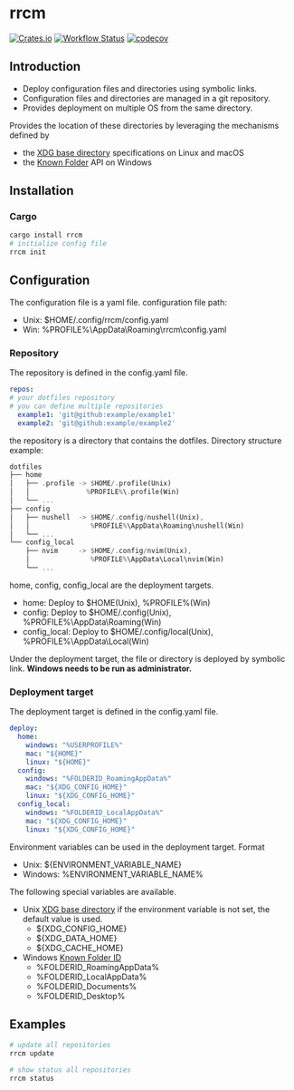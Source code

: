 # rrcm
[![Crates.io](https://img.shields.io/crates/v/rrcm.svg)](https://crates.io/crates/rrcm)
[![Workflow Status](https://github.com/mizuki0629/rrcm/workflows/Test/badge.svg)](https://github.com/mizuki0629/rrcm/actions?query=workflow%3A%22Test%22)
[![codecov](https://codecov.io/gh/mizuki0629/rrcm/branch/master/graph/badge.svg?token=IVPHQ5UQIL)](https://codecov.io/gh/mizuki0629/rrcm)

## Introduction
- Deploy configuration files and directories using symbolic links.
- Configuration files and directories are managed in a git repository.
- Provides deployment on multiple OS from the same directory.

Provides the location of these directories by leveraging the mechanisms defined by
- the [XDG base directory](https://standards.freedesktop.org/basedir-spec/basedir-spec-latest.html)  specifications on Linux and macOS
- the [Known Folder](https://msdn.microsoft.com/en-us/library/windows/desktop/dd378457.aspx) API on Windows

## Installation
### Cargo
```sh
cargo install rrcm
# initialize config file
rrcm init
```

## Configuration
The configuration file is a yaml file.
configuration file path:
- Unix: $HOME/.config/rrcm/config.yaml
- Win: %PROFILE%\AppData\Roaming\rrcm\config.yaml

### Repository
The repository is defined in the config.yaml file.
```yaml
repos:
# your dotfiles repository
# you can define multiple repositories
  example1: 'git@github:example/example1'
  example2: 'git@github:example/example2'
```
the repository is a directory that contains the dotfiles.
Directory structure example:
```rust
dotfiles
├── home
│   ├── .profile -> $HOME/.profile(Unix)
│   │              %PROFILE%\.profile(Win)
│   └── ...
├── config
│   ├── nushell  -> $HOME/.config/nushell(Unix),
│   │               %PROFILE%\AppData\Roaming\nushell(Win)
│   └── ...
└── config_local
    ├── nvim     -> $HOME/.config/nvim(Unix),
    │               %PROFILE%\AppData\Local\nvim(Win)
    └── ...
```
home, config, config_local are the deployment targets.
- home: Deploy to $HOME(Unix), %PROFILE%(Win)
- config: Deploy to $HOME/.config(Unix), %PROFILE%\AppData\Roaming(Win)
- config_local: Deploy to $HOME/.config/local(Unix), %PROFILE%\AppData\Local(Win)

Under the deployment target, the file or directory is deployed by symbolic link.
**Windows needs to be run as administrator.**

### Deployment target
The deployment target is defined in the config.yaml file.
```yaml
deploy:
  home:
    windows: "%USERPROFILE%"
    mac: "${HOME}"
    linux: "${HOME}"
  config:
    windows: "%FOLDERID_RoamingAppData%"
    mac: "${XDG_CONFIG_HOME}"
    linux: "${XDG_CONFIG_HOME}"
  config_local:
    windows: "%FOLDERID_LocalAppData%"
    mac: "${XDG_CONFIG_HOME}"
    linux: "${XDG_CONFIG_HOME}"
```

Environment variables can be used in the deployment target.
Format
- Unix: ${ENVIRONMENT_VARIABLE_NAME}
- Windows: %ENVIRONMENT_VARIABLE_NAME%

The following special variables are available.
- Unix [XDG base directory](https://specifications.freedesktop.org/basedir-spec/basedir-spec-latest.html)
    if the environment variable is not set, the default value is used.
    - ${XDG_CONFIG_HOME}
    - ${XDG_DATA_HOME}
    - ${XDG_CACHE_HOME}
- Windows [Known Folder ID](https://docs.microsoft.com/en-us/windows/win32/shell/knownfolderid)
    - %FOLDERID_RoamingAppData%
    - %FOLDERID_LocalAppData%
    - %FOLDERID_Documents%
    - %FOLDERID_Desktop%

## Examples
```sh
# update all repositories
rrcm update

# show status all repositories
rrcm status
```

